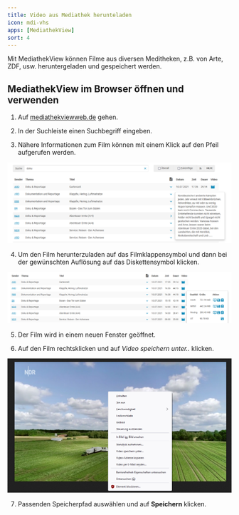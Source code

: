 ```yaml
---
title: Video aus Mediathek herunteladen
icon: mdi-vhs
apps: [MediathekView]
sort: 4
---
```




Mit MediathekView können Filme aus diversen Meditheken, z.B. von Arte, ZDF, usw. heruntergeladen und gespeichert werden.

## MediathekView im Browser öffnen und verwenden

1. Auf [mediathekviewweb.de](https://mediathekviewweb.de) gehen.

2. In der Suchleiste einen Suchbegriff eingeben.

3. Nähere Informationen zum Film können mit einem Klick auf den Pfeil aufgerufen werden.

![](./images/video-media01.png)

4. Um den Film herunterzuladen auf das Filmklappensymbol und dann bei der gewünschten Auflösung auf das Diskettensymbol klicken.

![](./images/video-media02.png)


5. Der Film wird in einem neuen Fenster geöffnet.

6. Auf den Film rechtsklicken und auf _Video speichern unter.._ klicken.

![](./images/video-media03.png)

7. Passenden Speicherpfad auswählen und auf __Speichern__ klicken.
